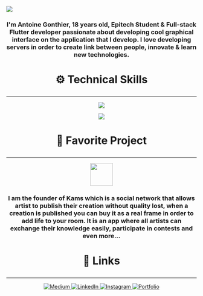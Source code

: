 
<a href="https://antoine-gonthier.web.app"><img src="https://firebasestorage.googleapis.com/v0/b/threads-instagram.appspot.com/o/Design_sans_titre_-_1%203-min.png?alt=media&token=cb3a422f-f0aa-4e6e-8db4-bba4c06c87b3"></img></a>

<h3 align="center">I'm Antoine Gonthier, 18 years old, Epitech Student & Full-stack Flutter developer passionate about developing cool graphical interface on the application that I develop. I love developing servers in order to create link between people, innovate & learn new technologies.</h3>

# <p align="center">⚙️ Technical Skills</p>
----
<p align="center">
  <a href="https://antoine-gonthier.web.app">
    <img src="https://skillicons.dev/icons?i=flutter,mongodb,express,firebase,nodejs,js,dart,mysql,ruby,docker" />
  </a>
</p>
<p align="center">
  <a href="https://antoine-gonthier.web.app">
    <img src="https://skillicons.dev/icons?i=html,css,swift,dart,graphql,git,github,supabase,kotlin,perl" />
  </a>
</p>



# <p align="center">🎨 Favorite Project</p>
----
<p align="center"><a href ="https://kams-art.com/"><img  height="60" src="https://media.discordapp.net/attachments/498933009177903105/1035108805207392266/IMG_9437.png?width=606&height=606"></a></p>

<h3 align="center">I am the founder of Kams which is a social network that allows artist to publish their creation without quality lost, when a creation is published you can buy it as a real frame in order to add life to your room. It is an app where all artists can exchange their knowledge easily, participate in contests and even more...</h3>

# <p align="center">🔗 Links</p>
----
<p align="center">
  <a href="https://medium.com/@zkhwctb">
    <img src="https://img.shields.io/badge/medium-fff?style=for-the-badge&logo=medium&logoColor=black" alt="Medium">
  </a>
  <a href="https://www.linkedin.com/in/antoine-gonthier-029a32242">
    <img src="https://img.shields.io/badge/linkedin-0A66C2?style=for-the-badge&logo=linkedin&logoColor=white" alt="LinkedIn">
  </a>
  <a href="http://instagram.com/antoine.gtier/">
    <img src="https://img.shields.io/badge/instagram-1DA1F2?style=for-the-badge&logo=instagram&logoColor=white" alt="Instagram">
  </a>
  <a href="https://antoine-gonthier.web.app">
    <img src="https://img.shields.io/badge/my_portfolio-000?style=for-the-badge&logo=ko-fi&logoColor=white" alt="Portfolio">
  </a>
</p>

